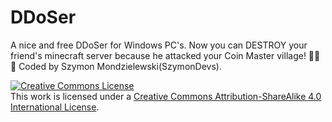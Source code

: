 # DDoSer
A nice and free DDoSer for Windows PC's. Now you can DESTROY your friend's minecraft server because he attacked your Coin Master village! 👿👿👿
Coded by Szymon Mondzielewski(SzymonDevs).

<a rel="license" href="http://creativecommons.org/licenses/by-sa/4.0/"><img alt="Creative Commons License" style="border-width:0" src="https://i.creativecommons.org/l/by-sa/4.0/88x31.png" /></a><br />This work is licensed under a <a rel="license" href="http://creativecommons.org/licenses/by-sa/4.0/">Creative Commons Attribution-ShareAlike 4.0 International License</a>.
